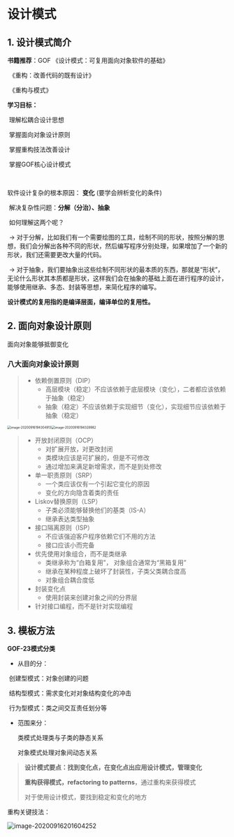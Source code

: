 # 设计模式

## 1. 设计模式简介

**书籍推荐**：GOF 《设计模式：可复用面向对象软件的基础》

​							 《重构：改善代码的既有设计》

​							 《重构与模式》

**学习目标：**

​		理解松耦合设计思想

​		掌握面向对象设计原则

​		掌握重构技法改善设计	

​		掌握GOF核心设计模式

​		

软件设计复杂的根本原因： **变化**  (要学会辨析变化的条件)

​		解决复杂性问题：**分解（分治）、抽象**

​		如何理解这两个呢？

​			-> 对于分解，比如我们有一个需要绘图的工具，绘制不同的形状，按照分解的思想，我们会分解出各种不同的形状，然后编写程序分别处理，如果增加了一个新的形状，我们还需要更改大量的代码。

​			-> 对于抽象，我们要抽象出这些绘制不同形状的最本质的东西，那就是“形状”， 无论什么形状其本质都是形状，这样我们会在抽象的基础上面在进行程序的设计，能够使用继承、多态、封装等思想，来简化程序的编写。

​			**设计模式的复用指的是编译层面，编译单位的复用性。**



## 2. 面向对象设计原则

面向对象能够抵御变化

### 八大面向对象设计原则

> - 依赖倒置原则（DIP）
>     - 高层模块（稳定）不应该依赖于底层模块（变化），二者都应该依赖于抽象（稳定）
>     - 抽象（稳定）不应该依赖于实现细节（变化），实现细节应该依赖于抽象（稳定） 

<img src="C:\Users\MengSansui\AppData\Roaming\Typora\typora-user-images\image-20200916194304913.png" alt="image-20200916194304913" style="zoom:50%;" /><img src="C:\Users\MengSansui\AppData\Roaming\Typora\typora-user-images\image-20200916194328982.png" alt="image-20200916194328982" style="zoom:50%;" />

> - 开放封闭原则（OCP）
>     - 对扩展开放，对更改封闭
>     - 类模块应该是可扩展的，但是不可修改
>     - 通过增加来满足新增需求，而不是到处修改
> - 单一职责原则（SRP）
>     - 一个类应该仅有一个引起它变化的原因
>     - 变化的方向隐含着类的责任
> - Liskov替换原则（LSP）
>     - 子类必须能够替换他们的基类（IS-A）
>     - 继承表达类型抽象
> - 接口隔离原则（ISP）
>     - 不应该强迫客户程序依赖它们不用的方法
>     - 接口应该小而完备
> - 优先使用对象组合，而不是类继承
>     - 类继承称为“白箱复用”， 对象组合通常为“黑箱复用”
>     - 继承在某种程度上破坏了封装性，子类父类耦合度高
>     - 对象组合耦合度低
> - 封装变化点
>     - 使用封装来创建对象之间的分界层
> - 针对接口编程，而不是针对实现编程



## 3. 模板方法

**GOF-23模式分类**

- 从目的分：

​		创建型模式：对象创建的问题

​		结构型模式：需求变化对对象结构变化的冲击

​		行为型模式：类之间交互责任划分等

- 范围来分：

    类模式处理类与子类的静态关系

    对象模式处理对象间动态关系



>  **设计模式要点：找到变化点，在变化点出应用设计模式，管理变化**
>
>  **重构获得模式，refactoring to patterns**，通过重构来获得模式
>
> 对于使用设计模式，要找到稳定和变化的地方



重构关键技法：

![image-20200916201604252](C:\Users\MengSansui\AppData\Roaming\Typora\typora-user-images\image-20200916201604252.png)